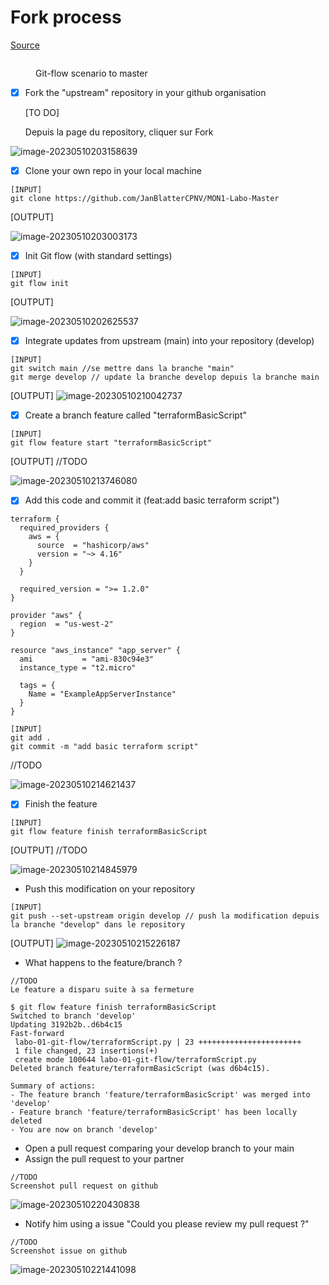 # Fork process

[Source](https://docs.github.com/en/get-started/quickstart/fork-a-repo)

<figure><img src="../../.gitbook/assets/image (4).png" alt=""><figcaption><p>Git-flow scenario to master</p></figcaption></figure>

* [x] Fork the "upstream" repository in your github organisation

  [TO DO]

  Depuis la page du repository, cliquer sur Fork 

![image-20230510203158639](./assets/image-20230510203158639.png)

* [x] Clone your own repo in your local machine

```
[INPUT]
git clone https://github.com/JanBlatterCPNV/MON1-Labo-Master

```

[OUTPUT]

![image-20230510203003173](./assets/image-20230510203003173.png)

* [x] Init Git flow (with standard settings)

```
[INPUT]
git flow init
```

[OUTPUT]

![image-20230510202625537](./assets/image-20230510202625537.png)

- [x] Integrate updates from upstream (main) into your repository (develop)

```
[INPUT]
git switch main //se mettre dans la branche "main"
git merge develop // update la branche develop depuis la branche main
```

[OUTPUT]
![image-20230510210042737](./assets/image-20230510210042737.png)

* [x] Create a branch feature called "terraformBasicScript"

```
[INPUT]
git flow feature start "terraformBasicScript"
```

[OUTPUT]
//TODO

![image-20230510213746080](./assets/image-20230510213746080.png)

* [x] Add this code and commit it (feat:add basic terraform script")

```
terraform {
  required_providers {
    aws = {
      source  = "hashicorp/aws"
      version = "~> 4.16"
    }
  }

  required_version = ">= 1.2.0"
}

provider "aws" {
  region  = "us-west-2"
}

resource "aws_instance" "app_server" {
  ami           = "ami-830c94e3"
  instance_type = "t2.micro"

  tags = {
    Name = "ExampleAppServerInstance"
  }
}
```

```
[INPUT]
git add . 
git commit -m "add basic terraform script"
```

//TODO

![image-20230510214621437](./assets/image-20230510214621437.png)

* [x] Finish the feature

```
[INPUT]
git flow feature finish terraformBasicScript

```

[OUTPUT]
//TODO

![image-20230510214845979](./assets/image-20230510214845979.png)

* Push this modification on your repository

```
[INPUT]
git push --set-upstream origin develop // push la modification depuis la branche "develop" dans le repository
```

[OUTPUT]
![image-20230510215226187](./assets/image-20230510215226187.png)

* What happens to the feature/branch ?

```
//TODO
Le feature a disparu suite à sa fermeture 
 
$ git flow feature finish terraformBasicScript
Switched to branch 'develop'
Updating 3192b2b..d6b4c15
Fast-forward
 labo-01-git-flow/terraformScript.py | 23 +++++++++++++++++++++++
 1 file changed, 23 insertions(+)
 create mode 100644 labo-01-git-flow/terraformScript.py
Deleted branch feature/terraformBasicScript (was d6b4c15).

Summary of actions:
- The feature branch 'feature/terraformBasicScript' was merged into 'develop'
- Feature branch 'feature/terraformBasicScript' has been locally deleted
- You are now on branch 'develop'

```

* Open a pull request comparing your develop branch to your main
* Assign the pull request to your partner

```
//TODO
Screenshot pull request on github
```

![image-20230510220430838](./assets/image-20230510220430838.png)

* Notify him using a issue "Could you please review my pull request ?"

```
//TODO
Screenshot issue on github
```

![image-20230510221441098](./assets/image-20230510221441098.png)
